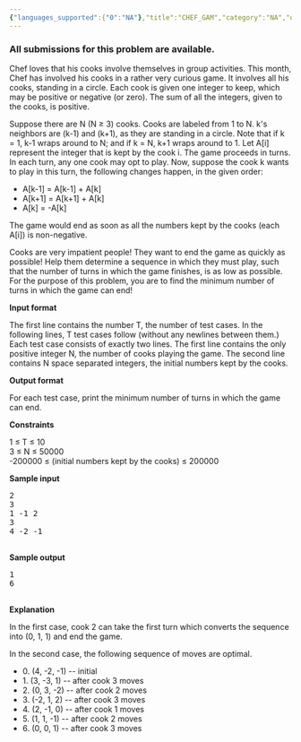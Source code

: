 ```yaml
---
{"languages_supported":{"0":"NA"},"title":"CHEF_GAM","category":"NA","old_version":true,"problem_code":"CHEF_GAM","tags":{"0":"NA"},"layout":"problem"}
---
```


<h3> All submissions for this problem are available. </h3><p>Chef loves that his cooks involve themselves in group activities. 	This month, Chef has involved his cooks in a rather very curious game. 	It involves all his cooks, standing in a circle. Each cook is given one integer to keep, 	which may be positive or negative (or zero). 	The sum of all the integers, given to the cooks, is positive.</p>
<p>Suppose there are N (N ≥ 3) cooks. Cooks are labeled from 1 to N. 	k's neighbors are (k-1) and (k+1), as they are standing in a circle. 	Note that if k = 1, k-1 wraps around to N; and if k = N, k+1 wraps around to 1. 	Let A[i] represent the integer that is kept by the cook i. 	The game proceeds in turns. In each turn, any one cook may opt to play. 	Now, suppose the cook k wants to play in this turn, the following changes happen, in the given order:</p>
<ul>
<li>A[k-1] = A[k-1] + A[k]</li>
<li>A[k+1] = A[k+1] + A[k]</li>
<li>A[k] = -A[k]</li>
</ul>
<p>The game would end as soon as all the numbers kept by the cooks (each A[i]) is non-negative.</p>
<p>Cooks are very impatient people! 	They want to end the game as quickly as possible! 	Help them determine a sequence in which they must play, such that the number of turns in which 	the game finishes, is as low as possible. 	For the purpose of this problem, you are to find the minimum number of turns in which the game can end!</p>
<p><strong>Input format</strong></p>
<p>The first line contains the number T, the number of test cases. In the following lines, T test cases follow (without any newlines between them.) Each test case consists of exactly two lines. The first line contains the only positive integer N, the number of cooks playing the game. The second line contains N space separated integers, the initial numbers kept by the cooks.</p>
<p><strong>Output format</strong></p>
<p>For each test case, print the minimum number of turns in which the game can end.</p>
<p><strong>Constraints</strong></p>
<p>1 ≤ T ≤ 10<br /> 3 ≤ N ≤ 50000<br /> -200000 ≤ (initial numbers kept by the cooks) ≤ 200000</p>
<p><strong>Sample input</strong></p>
<pre>2
3
1 -1 2
3
4 -2 -1

</pre>
<p><strong>Sample output</strong></p>
<pre>1
6

</pre>
<p><strong>Explanation</strong></p>
<p>In the first case, cook 2 can take the first turn which converts the sequence into 	(0, 1, 1) and end the game.</p>
<p>In the second case, the following sequence of moves are optimal.</p>
<ul>
<li>0. (4, -2, -1) -- initial</li>
<li>1. (3, -3, 1) -- after cook 3 moves</li>
<li>2. (0,  3, -2) -- after cook 2 moves</li>
<li>3. (-2, 1, 2) -- after cook 3 moves</li>
<li>4. (2, -1, 0) -- after cook 1 moves</li>
<li>5. (1, 1, -1) -- after cook 2 moves</li>
<li>6. (0, 0, 1) -- after cook 3 moves</li>
</ul>
<p></p>    